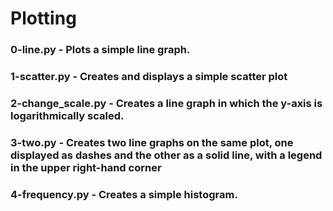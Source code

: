 # Plotting

### 0-line.py - Plots a simple line graph.

### 1-scatter.py - Creates and displays a simple scatter plot

### 2-change_scale.py - Creates a line graph in which the y-axis is logarithmically scaled.

### 3-two.py - Creates two line graphs on the same plot, one displayed as dashes and the other as a solid line, with a legend in the upper right-hand corner

### 4-frequency.py - Creates a simple histogram.
